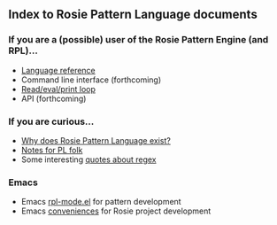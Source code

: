 <!--  -*- Mode: Markdown; -*-                            -->
<!--                                                     -->
<!--  Index to Rosie documentation                       -->
<!--  (c) 2016, Jamie A. Jennings                        -->

## Index to Rosie Pattern Language documents

### If you are a (possible) user of the Rosie Pattern Engine (and RPL)...

* [Language reference](rpl.md)
* Command line interface (forthcoming)
* [Read/eval/print loop](repl.md)
* API (forthcoming)

### If you are curious...

* [Why does Rosie Pattern Language exist?](raisondetre.md)
* [Notes for PL folk](geek.md)
* Some interesting [quotes about regex](quotes.txt)

### Emacs

* Emacs [rpl-mode.el](rpl-mode.el) for pattern development
* Emacs [conveniences](emacs/rosie-development.el) for Rosie project development





